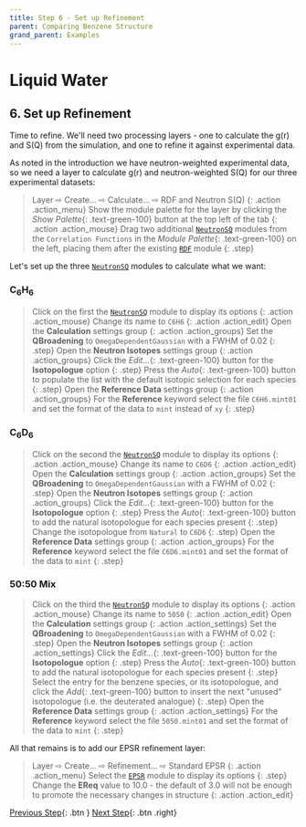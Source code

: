 ```yaml
---
title: Step 6 - Set up Refinement
parent: Comparing Benzene Structure
grand_parent: Examples
---
```

# Liquid Water

## 6. Set up Refinement

Time to refine. We'll need two processing layers - one to calculate the g(r) and S(Q) from the simulation, and one to refine it against experimental data.

As noted in the introduction we have neutron-weighted experimental data, so we need a layer to calculate g(r) and neutron-weighted S(Q) for our three experimental datasets:

> Layer &#8680; Create... &#8680; Calculate... &#8680; RDF and Neutron S(Q)
{: .action .action_menu}
> Show the module palette for the layer by clicking the _Show Palette_{: .text-green-100} button at the top left of the tab
{: .action .action_mouse}
> Drag two additional [`NeutronSQ`](../../userguide/modules/neutronsq) modules from the `Correlation Functions` in the _Module Palette_{: .text-green-100} on the left, placing them after the existing [`RDF`](../../userguide/modules/rdf) module
{: .step}

Let's set up the three [`NeutronSQ`](../../userguide/modules/neutronsq) modules to calculate what we want:

### C<sub>6</sub>H<sub>6</sub>

> Click on the first the [`NeutronSQ`](../../userguide/modules/neutronsq) module to display its options
{: .action .action_mouse}
> Change its name to `C6H6`
{: .action .action_edit}
> Open the **Calculation** settings group
{: .action .action_groups}
> Set the **QBroadening** to `OmegaDependentGaussian` with a FWHM of 0.02
{: .step}
> Open the **Neutron Isotopes** settings group
{: .action .action_groups}
> Click the _Edit..._{: .text-green-100} button for the **Isotopologue** option
{: .step}
> Press the _Auto_{: .text-green-100} button to populate the list with the default isotopic selection for each species
{: .step}
> Open the **Reference Data** settings group
{: .action .action_groups}
> For the **Reference** keyword select the file `C6H6.mint01` and set the format of the data to `mint` instead of `xy`
{: .step}

### C<sub>6</sub>D<sub>6</sub>

> Click on the second the [`NeutronSQ`](../../userguide/modules/neutronsq) module to display its options
{: .action .action_mouse}
> Change its name to `C6D6`
{: .action .action_edit}
> Open the **Calculation** settings group
{: .action .action_groups}
> Set the **QBroadening** to `OmegaDependentGaussian` with a FWHM of 0.02
{: .step}
> Open the **Neutron Isotopes** settings group
{: .action .action_groups}
> Click the _Edit..._{: .text-green-100} button for the **Isotopologue** option
{: .step}
> Press the _Auto_{: .text-green-100} button to add the natural isotopologue for each species present
{: .step}
> Change the isotopologue from `Natural` to `C6D6`
{: .step}
> Open the **Reference Data** settings group
{: .action .action_groups}
> For the **Reference** keyword select the file `C6D6.mint01` and set the format of the data to `mint`
{: .step}

### 50:50 Mix

> Click on the third the [`NeutronSQ`](../../userguide/modules/neutronsq) module to display its options
{: .action .action_mouse}
> Change its name to `5050`
{: .action .action_edit}
> Open the **Calculation** settings group
{: .action .action_settings}
> Set the **QBroadening** to `OmegaDependentGaussian` with a FWHM of 0.02
{: .step}
> Open the **Neutron Isotopes** settings group
{: .action .action_settings}
> Click the _Edit..._{: .text-green-100} button for the **Isotopologue** option
{: .step}
> Press the _Auto_{: .text-green-100} button to add the natural isotopologue for each species present
{: .step}
> Select the entry for the benzene species, or its isotopologue, and click the _Add_{: .text-green-100} button to insert the next "unused" isotopologue (i.e. the deuterated analogue)
{: .step}
> Open the **Reference Data** settings group
{: .action .action_settings}
> For the **Reference** keyword select the file `5050.mint01` and set the format of the data to `mint`
{: .step}

All that remains is to add our EPSR refinement layer:

> Layer &#8680; Create... &#8680; Refinement... &#8680; Standard EPSR
{: .action .action_menu}
> Select the [`EPSR`](../../userguide/modules/epsr) module to display its options
{: .step}
> Change the **EReq** value to 10.0 - the default of 3.0 will not be enough to promote the necessary changes in structure
{: .action .action_edit}

[Previous Step](step5.md){: .btn }   [Next Step](step7.md){: .btn .right}
